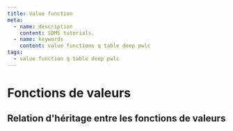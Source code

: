 ```yaml
---
title: Value function
meta:
  - name: description
    content: SDMS tutorials.
  - name: keywords
    content: value functions q table deep pwlc    
tags:
  - value function q table deep pwlc
---
```


# Fonctions de valeurs



## Relation d'héritage entre les fonctions de valeurs

<ImageZoom img="/assets/img/valueUML.png" title="Relations between value functions"/>